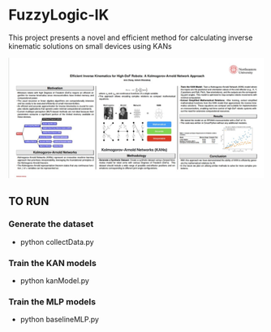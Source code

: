 # FuzzyLogic-IK
This project presents a novel and efficient method for calculating inverse kinematic solutions on small devices using KANs


![Poster image](https://github.com/Aniozhang/FuzzyLogic_IK/blob/main/NERC_Poster.jpeg)

## TO RUN
### Generate the dataset
* python collectData.py

### Train the KAN models
* python kanModel.py

### Train the MLP models
* python baselineMLP.py

